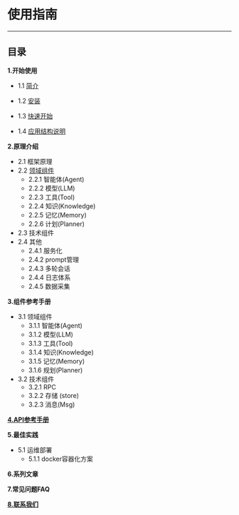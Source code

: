 # 使用指南
************************************************
## 目录

**1.开始使用**

* 1.1 [简介](1_1_简介.md)

* 1.2 [安装](1_2_安装.md)

* 1.3 [快速开始](1_3_快速开始.md)

* 1.4 [应用结构说明](1_4_应用工程结构及说明.md)

**2.原理介绍**

* 2.1 框架原理
* 2.2 [领域组件](2_2_领域组件原理.md)
  * 2.2.1 智能体(Agent)
  * 2.2.2 模型(LLM)
  * 2.2.3 工具(Tool)
  * 2.2.4 知识(Knowledge)
  * 2.2.5 记忆(Memory)
  * 2.2.6 计划(Planner)
* 2.3 技术组件
* 2.4 其他
  * 2.4.1 服务化
  * 2.4.2 prompt管理
  * 2.4.3 多轮会话
  * 2.4.4 日志体系
  * 2.4.5 数据采集

**3.组件参考手册**
* 3.1 领域组件
  * 3.1.1 智能体(Agent)
  * 3.1.2 模型(LLM)
  * 3.1.3 工具(Tool)
  * 3.1.4 知识(Knowledge)
  * 3.1.5 记忆(Memory)
  * 3.1.6 规划(Planner)
* 3.2 技术组件
  * 3.2.1 RPC
  * 3.2.2 存储 (store)
  * 3.2.3 消息(Msg)

**[4.API参考手册](4_1_API参考.md)**

**5.最佳实践**
* 5.1 运维部署
  * 5.1.1 docker容器化方案

**6.系列文章**

**7.常见问题FAQ**

**[8.联系我们](8_1_联系我们.md)**
